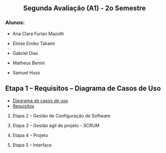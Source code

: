 <h2  align="center"> Segunda Avaliação (A1) - 2o Semestre </h2>

<h3>Alunos:</h3>

-  Ana Clara Furlan Mazotti

-  Eloise Emiko Takami

-  Gabriel Dias

-  Matheus Benini

-  Samuel Huss

 ## Etapa 1 – Requisitos – Diagrama de Casos de Uso 
 - [Diagrama de casos de uso](https://github.com/samuelhuss/aucfinance/blob/main/diagrama%20de%20caso%20de%20uso.pdf)
 - [Requisitos](https://github.com/samuelhuss/aucfinance/blob/main/requisitos.pdf)

2.	Etapa 2 – Gestão de Configuração de Software 

3.	Etapa 3 – Gestão ágil de projeto - SCRUM 

4.	Etapa 4 – Projeto 

5.	Etapa 5 – Interface






